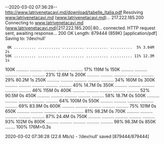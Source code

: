 --2020-03-02 07:36:28--  http://www.latrivenetacavi.md/download/tabelle_Italia.pdf
Resolving www.latrivenetacavi.md (www.latrivenetacavi.md)... 217.222.185.200
Connecting to www.latrivenetacavi.md (www.latrivenetacavi.md)|217.222.185.200|:80... connected.
HTTP request sent, awaiting response... 200 OK
Length: 879444 (859K) [application/pdf]
Saving to: ‘/dev/null’

     0K .......... .......... .......... .......... ..........  5% 3.04M 2s
    50K .......... .......... .......... .......... .......... 11% 12.3M 1s
   100K .......... .......... .......... .......... .......... 17%  119M 1s
   150K .......... .......... .......... .......... .......... 23% 12.6M 1s
   200K .......... .......... .......... .......... .......... 29% 80.2M 1s
   250K .......... .......... .......... .......... .......... 34%  160M 0s
   300K .......... .......... .......... .......... .......... 40% 14.7M 0s
   350K .......... .......... .......... .......... .......... 46%  115M 0s
   400K .......... .......... .......... .......... .......... 52% 90.5M 0s
   450K .......... .......... .......... .......... .......... 58% 18.7M 0s
   500K .......... .......... .......... .......... .......... 64%  100M 0s
   550K .......... .......... .......... .......... .......... 69% 83.9M 0s
   600K .......... .......... .......... .......... .......... 75%  101M 0s
   650K .......... .......... .......... .......... .......... 81% 98.2M 0s
   700K .......... .......... .......... .......... .......... 87% 24.4M 0s
   750K .......... .......... .......... .......... .......... 93%  102M 0s
   800K .......... .......... .......... .......... .......... 98% 98.3M 0s
   850K ........                                              100%  176M=0.3s

2020-03-02 07:36:28 (22.6 Mb/s) - ‘/dev/null’ saved [879444/879444]

